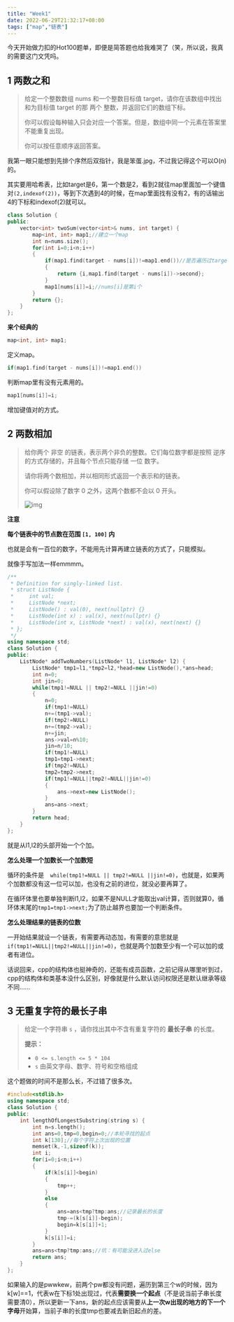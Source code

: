 ```yaml
---
title: "Week1"
date: 2022-06-29T21:32:17+08:00
tags: ["map","链表"]
---
```


今天开始做力扣的Hot100题单，即便是简答题也给我难哭了（笑，所以说，我真的需要这门文凭吗。

## 1 两数之和

> 给定一个整数数组 nums 和一个整数目标值 target，请你在该数组中找出 和为目标值 target  的那 两个 整数，并返回它们的数组下标。
>
> 你可以假设每种输入只会对应一个答案。但是，数组中同一个元素在答案里不能重复出现。
>
> 你可以按任意顺序返回答案。

 我第一眼只能想到先排个序然后双指针，我是笨蛋.jpg，不过我记得这个可以O(n)的。

其实要用哈希表，比如target是6，第一个数是2，看到2就往map里面加一个键值对`(2,indexof(2))`，等到下次遇到4的时候，在map里面找有没有2，有的话输出4的下标和indexof(2)就可以。

```cpp
class Solution {
public:
    vector<int> twoSum(vector<int>& nums, int target) {
        map<int, int> map1;//建立一个map
        int n=nums.size();
        for(int i=0;i<n;i++)
        {
            if(map1.find(target - nums[i])!=map1.end())//是否遍历过target-num[i]
            {
                return {i,map1.find(target - nums[i])->second};
            }
            map1[nums[i]]=i;//nums[i]是第i个
        }
        return {};
    }
};
```

**来个经典的**

```cpp
map<int, int> map1;
```

定义map。

```cpp
if(map1.find(target - nums[i])!=map1.end())
```

判断map里有没有元素用的。

```cpp
map1[nums[i]]=i;
```

增加键值对的方式。



## 2 两数相加

>给你两个 非空 的链表，表示两个非负的整数。它们每位数字都是按照 逆序 的方式存储的，并且每个节点只能存储 一位 数字。
>
>请你将两个数相加，并以相同形式返回一个表示和的链表。
>
>你可以假设除了数字 0 之外，这两个数都不会以 0 开头。
>
>![img](https://assets.leetcode-cn.com/aliyun-lc-upload/uploads/2021/01/02/addtwonumber1.jpg)



**注意**

**每个链表中的节点数在范围 `[1, 100]` 内**

也就是会有一百位的数字，不能用先计算再建立链表的方式了，只能模拟。

就像手写加法一样emmmm。



```cpp
/**
 * Definition for singly-linked list.
 * struct ListNode {
 *     int val;
 *     ListNode *next;
 *     ListNode() : val(0), next(nullptr) {}
 *     ListNode(int x) : val(x), next(nullptr) {}
 *     ListNode(int x, ListNode *next) : val(x), next(next) {}
 * };
 */
using namespace std;
class Solution {
public:
    ListNode* addTwoNumbers(ListNode* l1, ListNode* l2) {
        ListNode* tmp1=l1,*tmp2=l2,*head=new ListNode(),*ans=head;
        int n=0;
        int jin=0;
        while(tmp1!=NULL || tmp2!=NULL ||jin!=0)
        {
            n=0;
            if(tmp1!=NULL)
            n+=(tmp1->val);
            if(tmp2!=NULL)
            n+=(tmp2->val);
            n+=jin;
            ans->val=n%10;
            jin=n/10;
            if(tmp1!=NULL)
            tmp1=tmp1->next;
            if(tmp2!=NULL)
            tmp2=tmp2->next;
            if(tmp1!=NULL||tmp2!=NULL||jin!=0)
            {
                ans->next=new ListNode();
            }   
            ans=ans->next;
        }
        return head;    
    }
};
```



就是从l1,l2的头部开始一个个加。

**怎么处理一个加数长一个加数短**

循环的条件是`  while(tmp1!=NULL || tmp2!=NULL ||jin!=0)`，也就是，如果两个加数都没有这一位可以加，也没有之前的进位，就没必要再算了。

在循环体里也要单独判断l1,l2，如果不是NULL才能取出val计算，否则就算0，循环体末尾的`tmp1=tmp1->next;`为了防止越界也要加一个判断条件。

**怎么处理结果的链表的位数**

一开始结果就设一个链表，有需要再动态加，有需要的意思就是`if(tmp1!=NULL||tmp2!=NULL||jin!=0)`，也就是两个加数至少有一个可以加的或者有进位。



话说回来，cpp的结构体也挺神奇的，还能有成员函数，之前记得从哪里听到过，cpp的结构体和类基本没什么区别，好像就是什么默认访问权限还是默认继承等级不同......



## 3 无重复字符的最长子串

>给定一个字符串 `s` ，请你找出其中不含有重复字符的 **最长子串** 的长度。
>
>**提示：**
>
>- `0 <= s.length <= 5 * 104`
>- `s` 由英文字母、数字、符号和空格组成

这个题做的时间不是那么长，不过错了很多次。

```cpp
#include<stdlib.h>
using namespace std;
class Solution {
public:
    int lengthOfLongestSubstring(string s) {
        int n=s.length();
        int ans=0,tmp=0,begin=0;//本轮寻找的起点
        int k[130];//每个字符上次出现的位置
        memset(k,-1,sizeof(k));
        int i;
        for(i=0;i<n;i++)
        {
            if(k[s[i]]<begin)
            {
                tmp++;
            }
            else
            {
                ans=ans<tmp?tmp:ans;//记录最长的长度
                tmp-=(k[s[i]]-begin);
                begin=k[s[i]]+1;
            }
            k[s[i]]=i;
        }
        ans=ans<tmp?tmp:ans;//坑：有可能没进入过else
        return ans;
    }
};
```

如果输入的是pwwkew，前两个pw都没有问题，遍历到第三个w的时候，因为k[w]==1，代表w在下标1处出现过，代表**需要换一个起点**（不是说当前子串长度需要清0），所以更新一下ans，新的起点应该需要从**上一次w出现的地方的下一个字母**开始算，当前子串的长度tmp也要减去新旧起点的差。

